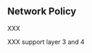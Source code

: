 ## Network Policy

XXX [](https://kubernetes.io/docs/concepts/services-networking/network-policies/)

XXX support layer 3 and 4